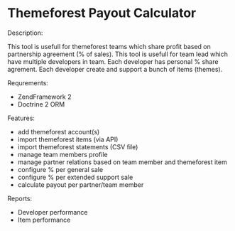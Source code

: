 # Themeforest Payout Calculator

Description:

This tool is usefull for themeforest teams which share profit based on partnership agreement (% of sales).
This tool is usefull for team lead which have multiple developers in team. Each developer has personal % share agrement. Each developer create and support a bunch of items (themes).

Requrements:
- ZendFramework 2
- Doctrine 2 ORM 

Features:
- add themeforest account(s)
- import themeforest items (via API)
- import themeforest statements (CSV file)
- manage team members profile
- manage partner relations based on team member and themeforest item
- configure % per general sale
- configure % per extended support sale
- calculate payout per partner/team member

Reports:
- Developer performance
- Item performance


